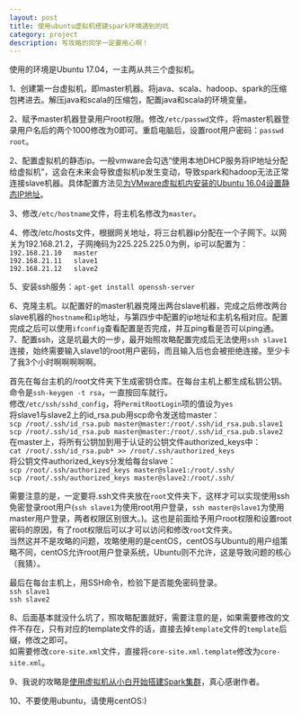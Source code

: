 ```yaml
---
layout: post
title: 使用ubuntu虚拟机搭建spark环境遇到的坑
category: project
description: 写攻略的同学一定要用心啊！
---
```

使用的环境是Ubuntu 17.04，一主两从共三个虚拟机。

1、创建第一台虚拟机，即master机器。将java、scala、hadoop、spark的压缩包拷进去。解压java和scala的压缩包，配置java和scala的环境变量。

2、赋予master机器登录用户root权限。修改``/etc/passwd``文件，将master机器登录用户名后的两个1000修改为0即可。重启电脑后，设置root用户密码：``passwd root``。

2、配置虚拟机的静态ip。一般vmware会勾选“使用本地DHCP服务将IP地址分配给虚拟机”，这会在未来会导致虚拟机ip发生变动，导致spark和hadoop无法正常连接slave机器。具体配置方法见[为VMware虚拟机内安装的Ubuntu 16.04设置静态IP地址](https://www.linuxidc.com/Linux/2017-04/143102.htm)。

3、修改``/etc/hostname``文件，将主机名修改为``master``。

4、修改/etc/hosts文件，根据网关地址，将三台机器ip分配在一个子网下。以网关为192.168.21.2，子网掩码为225.225.225.0为例，ip可以配置为：   
``192.168.21.10   master``   
``192.168.21.11   slave1``   
``192.168.21.12   slave2``

5、安装ssh服务：``apt-get install openssh-server``

6、克隆主机。以配置好的master机器克隆出两台slave机器，完成之后修改两台slave机器的``hostname``和``ip``地址，与第四步中配置的ip地址和主机名相对应。配置完成之后可以使用``ifconfig``查看配置是否完成，并互ping看是否可以ping通。   
7、配置ssh，这是坑最大的一步，最开始照攻略配置完成后无法使用``ssh slave1``连接，始终需要输入slave1的root用户密码，而且输入后也会被拒绝连接。至少卡了我3个小时啊啊啊啊啊。   

首先在每台主机的/root文件夹下生成密钥仓库。在每台主机上都生成私钥公钥。命令是``ssh-keygen -t rsa``，一直按回车就行。    
修改``/etc/ssh/sshd_config``，将``PermitRootLogin``项的值设为``yes``   
将slave1与slave2上的id_rsa.pub用scp命令发送给master：   
``scp /root/.ssh/id_rsa.pub master@master:/root/.ssh/id_rsa.pub.slave1``   
``scp /root/.ssh/id_rsa.pub master@master:/root/.ssh/id_rsa.pub.slave2``   
在master上，将所有公钥加到用于认证的公钥文件authorized_keys中：   
``cat /root/.ssh/id_rsa.pub* >> /root/.ssh/authorized_keys ``   
将公钥文件authorized_keys分发给每台slave：   
``scp /root/.ssh/authorized_keys master@slave1:/root/.ssh/``   
``scp /root/.ssh/authorized_keys master@slave2:/root/.ssh/``    

需要注意的是，一定要将.ssh文件夹放在``root``文件夹下，这样才可以实现使用ssh免密登录root用户(``ssh slave1``为使用root用户登录，``ssh master@slave1``为使用master用户登录，两者权限区别很大。)。这也是前面给予用户root权限和设置root密码的原因，有了root权限后可以才可以访问和修改``root``文件夹。   
当然这并不是攻略的问题，攻略使用的是centOS，centOS与Ubuntu的用户组策略不同，centOS允许root用户登录系统，Ubuntu则不允许，这是导致问题的核心（我猜）。   

最后在每台主机上，用SSH命令，检验下是否能免密码登录。   
``ssh slave1``   
``ssh slave2``

8、后面基本就没什么坑了，照攻略配置就好，需要注意的是，如果需要修改的文件不存在，只有对应的template文件的话，直接去掉``template``文件的``template``后缀，修改之即可。   
如需要修改``core-site.xml``文件，直接将``core-site.xml.template``修改为``core-site.xml``。

9、我说的攻略是[使用虚拟机从小白开始搭建Spark集群](http://blog.csdn.net/wy250229163/article/details/52729608)，真心感谢作者。

10、不要使用ubuntu，请使用centOS:)
